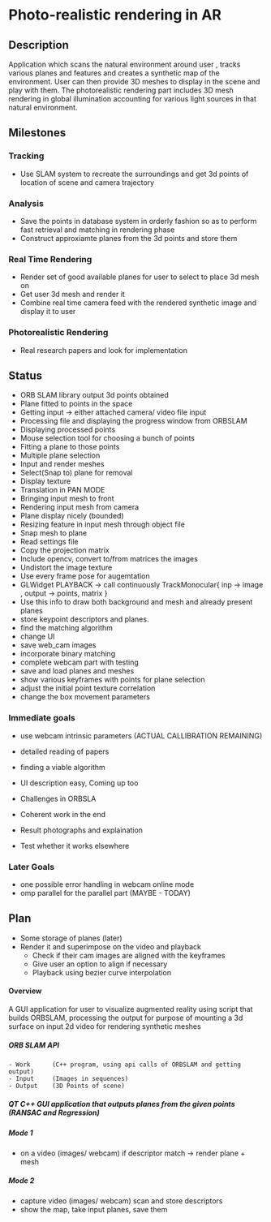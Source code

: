 # Photo-realistic rendering in AR

## Description
Application which scans the natural environment around user , tracks various planes and features and creates a synthetic map of the environment. User can then provide 3D meshes to display in the scene and play with them.
The photorealistic rendering part includes 3D mesh rendering in global illumination accounting for various light sources in that natural environment.

## Milestones

### Tracking
- Use SLAM system to recreate the surroundings and get 3d points of location of scene and camera trajectory

### Analysis
- Save the points in database system in orderly fashion so as to perform fast retrieval and matching in rendering phase
- Construct approxiamte planes from the 3d points and store them

### Real Time Rendering 
- Render set of good available planes for user to select to place 3d mesh on
- Get user 3d mesh and render it
- Combine real time camera feed with the rendered synthetic image and display it to user

### Photorealistic Rendering
- Real research papers and look for implementation

## Status
- ORB SLAM library output 3d points obtained
- Plane fitted to points in the space
- Getting input -> either attached camera/ video file input
- Processing file and displaying the progress window from ORBSLAM
- Displaying processed points
- Mouse selection tool for choosing a bunch of points
- Fitting a plane to those points
- Multiple plane selection
- Input and render meshes
- Select(Snap to) plane for removal
- Display texture
- Translation in PAN MODE
- Bringing input mesh to front
- Rendering input mesh from camera 
- Plane display nicely (bounded)
- Resizing feature in input mesh through object file
- Snap mesh to plane
- Read settings file
- Copy the projection matrix
- Include opencv, convert to/from matrices the images
- Undistort the image texture
- Use every frame pose for augemtation
- GLWidget PLAYBACK -> call continuously TrackMonocular{ inp -> image , output -> points, matrix }
- Use this info to draw both background and mesh and already present planes
- store keypoint descriptors and planes.
- find the matching algorithm 
- change UI 
- save web_cam images
- incorporate binary matching
- complete webcam part with testing
- save and load planes and meshes
- show various keyframes with points for plane selection
- adjust the initial point texture correlation
- change the box movement parameters


### Immediate goals
- use webcam intrinsic parameters (ACTUAL CALLIBRATION REMAINING)

- detailed reading of papers
- finding a viable algorithm
- UI description easy,  Coming up too
- Challenges in ORBSLA
- Coherent work in the end
- Result photographs and explaination
- Test whether it works elsewhere


### Later Goals
- one possible error handling in webcam online mode
- omp parallel for the parallel part (MAYBE - TODAY)

## Plan
- Some storage of planes (later)
- Render it and superimpose on the video and playback
	- Check if their cam images are aligned with the keyframes
	- Give user an option to align if necessary
	- Playback using bezier curve interpolation
	

#### Overview
A GUI application for user to visualize augmented reality using script that builds ORBSLAM, processing the output for purpose of mounting a 3d surface on input 2d video for rendering synthetic meshes

##### ORB SLAM API 
	- Work 		(C++ program, using api calls of ORBSLAM and getting output)
	- Input		(Images in sequences)
	- Output 	(3D Points of scene)

##### QT C++ GUI application that outputs planes from the given points (RANSAC and Regression)

##### Mode 1
- on a video (images/ webcam) if descriptor match -> render plane + mesh

##### Mode 2
- capture video (images/ webcam) scan and store descriptors
- show the map, take input planes, save them 










